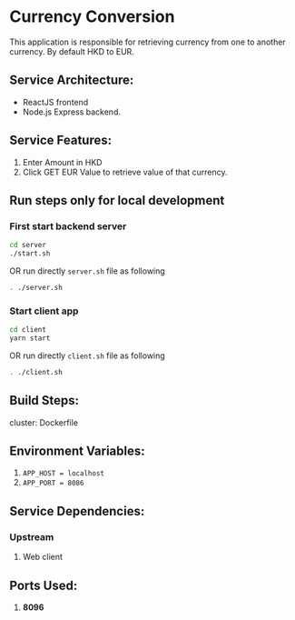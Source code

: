 # Currency Conversion

This application is responsible for retrieving currency from one to another currency.
By default HKD to EUR.

## Service Architecture:

-   ReactJS frontend
-   Node.js Express backend.

## Service Features:

1. Enter Amount in HKD
2. Click GET EUR Value to retrieve value of that currency.

## Run steps only for local development

### First start backend server
```sh
cd server
./start.sh
```
OR run directly `server.sh` file as following

```sh
. ./server.sh
```

### Start client app
```sh
cd client
yarn start
```
OR run directly `client.sh` file as following

```sh
. ./client.sh
```

## Build Steps:
cluster: Dockerfile

## Environment Variables:

1.  `APP_HOST = localhost`
2.  `APP_PORT = 8086`

## Service Dependencies:
### Upstream
1. Web client

## Ports Used:
1. **8096**
